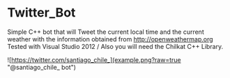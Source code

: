 # Twitter_Bot
Simple C++ bot that will Tweet the current local time and the current weather with the information obtained from http://openweathermap.org
Tested with Visual Studio 2012 / Also you will need the Chilkat C++ Library.

![https://twitter.com/santiago_chile_](example.png?raw=true "@santiago_chile_ bot")
